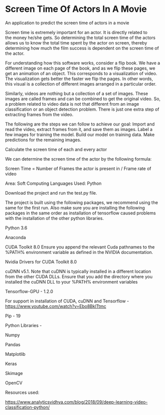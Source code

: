 # Screen Time Of Actors In A Movie

An application to predict the screen time of actors in a movie


  Screen time is extremely important for an actor. It is directly related to the money
he/she gets. So determining the total screen time of the actors allows us to know the total time
spent by the actor on screen, thereby determining how much the film success is dependent on
the screen time of the actor.

  For understanding how this software works, consider a flip book. We have a different
image on each page of the book, and as we flip these pages, we get an animation of an object.
This corresponds to a visualization of video. The visualization gets better the faster we flip
the pages. In other words, this visual is a collection of different images arranged in a
particular order.

  Similarly, videos are nothing but a collection of a set of images. These images are
called frames and can be combined to get the original video. So, a problem related to video
data is not that different from an image classification or an object detection problem. There is
just one extra step of extracting frames from the video.

  The following are the steps we can follow to achieve our goal: Import and read the
video, extract frames from it, and save them as images. Label a few images for training the
model. Build our model on training data. Make predictions for the remaining images.

Calculate the screen time of each and every actor

We can determine the screen time of the actor by the following formula:

Screen Time = Number of Frames the actor is present in / Frame rate of video

Area: Soft Computing
Languages Used: Python






Download the project and run the test.py file.

The project is built using the following packages, we recommend using the same for the first run. Also make sure you are installing the following packages in the same order as installation of tensorflow caused problems with the installation of the other python libraries.

Python 3.6

Anaconda

CUDA Toolkit 8.0 Ensure you append the relevant Cuda pathnames to the %PATH% environment variable as defined in the NVIDIA documentation.

Nvidia Drivers for CUDA Toolkit 8.0

cuDNN v5.1. Note that cuDNN is typically installed in a different location from the other CUDA DLLs. Ensure that you add the directory where you installed the cuDNN DLL to your %PATH% environment variables

Tensorflow-GPU - 1.2.0

For support in installation of CUDA, cuDNN and Tensorflow - https://www.youtube.com/watch?v=Ebo8BklTtmc

Pip - 19

Python Libraries - 

Numpy

Pandas

Matplotlib

Keras

Skimage

OpenCV



Resources used:

https://www.analyticsvidhya.com/blog/2018/09/deep-learning-video-classification-python/

